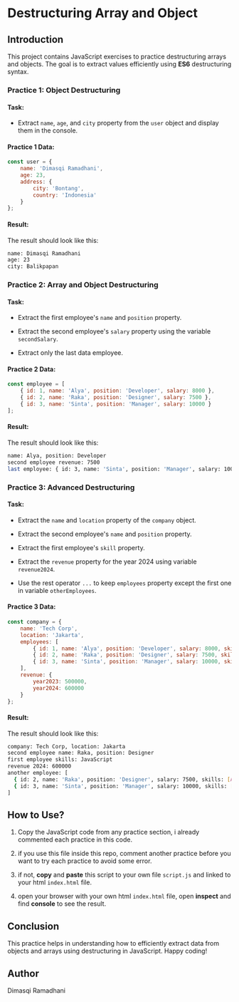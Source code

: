 # **Destructuring Array and Object**

## **Introduction**

This project contains JavaScript exercises to practice destructuring arrays and objects. The goal is to extract values efficiently using **ES6** destructuring syntax.

### **Practice 1: Object Destructuring**

#### **Task:**

- Extract `name`, `age`, and `city` property from the `user` object and display them in the console.

#### **Practice 1 Data:**

```javascript
const user = {
    name: 'Dimasqi Ramadhani',
    age: 23,
    address: {
        city: 'Bontang',
        country: 'Indonesia'
    }
};
```

#### **Result:**
The result should look like this:
```bash
name: Dimasqi Ramadhani  
age: 23  
city: Balikpapan  
```

### **Practice 2: Array and Object Destructuring**

#### **Task:**

- Extract the first employee's `name` and `position` property.

- Extract the second employee's `salary` property using the variable `secondSalary`.

- Extract only the last data employee.

#### **Practice 2 Data:**
```javascript
const employee = [
    { id: 1, name: 'Alya', position: 'Developer', salary: 8000 },
    { id: 2, name: 'Raka', position: 'Designer', salary: 7500 },
    { id: 3, name: 'Sinta', position: 'Manager', salary: 10000 }
];
```

#### **Result:**
The result should look like this: 
```bash
name: Alya, position: Developer  
second employee revenue: 7500  
last employee: { id: 3, name: 'Sinta', position: 'Manager', salary: 10000 }
```

### **Practice 3: Advanced Destructuring**

#### **Task:**

- Extract the `name` and `location` property of the `company` object.

- Extract the second employee's `name` and `position` property.

- Extract the first employee's `skill` property.

- Extract the `revenue` property for the year 2024 using variable `revenue2024`.

- Use the rest operator `...` to keep `employees` property except the first one in variable `otherEmployees`.

#### **Practice 3 Data:**

```javascript
const company = {
    name: 'Tech Corp',
    location: 'Jakarta',
    employees: [
        { id: 1, name: 'Alya', position: 'Developer', salary: 8000, skills: ['JavaScript', 'React', 'Node.js'] },
        { id: 2, name: 'Raka', position: 'Designer', salary: 7500, skills: ['Figma', 'Adobe XD', 'Illustrator'] },
        { id: 3, name: 'Sinta', position: 'Manager', salary: 10000, skills: ['Leadership', 'Communication', 'Strategy'] }
    ],
    revenue: {
        year2023: 500000,
        year2024: 600000
    }
};
```

#### **Result:**
The result should look like this:

```bash
company: Tech Corp, location: Jakarta  
second employee name: Raka, position: Designer  
first employee skills: JavaScript  
revenue 2024: 600000  
another employee: [ 
  { id: 2, name: 'Raka', position: 'Designer', salary: 7500, skills: [Array] }, 
  { id: 3, name: 'Sinta', position: 'Manager', salary: 10000, skills: [Array] }
]

```

## **How to Use?**

1. Copy the JavaScript code from any practice section, i already commented each practice in this code.

2. if you use this file inside this repo, comment another practice before you want to try each practice to avoid some error.

3. if not, **copy** and **paste** this script to your own file `script.js` and linked to your html `index.html` file.

4. open your browser with your own html `index.html` file, open **inspect** and find **console** to see the result.

## **Conclusion**

This practice helps in understanding how to efficiently extract data from objects and arrays using destructuring in JavaScript. Happy coding!

## **Author**
Dimasqi Ramadhani

